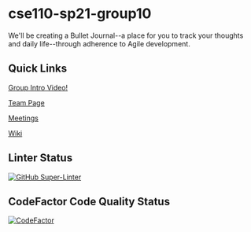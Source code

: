 # cse110-sp21-group10
We'll be creating a Bullet Journal--a place for you to track your thoughts and daily life--through adherence to Agile development.


## Quick Links
[Group Intro Video!](https://youtu.be/TEGurr5URH4)

[Team Page](admin/team.md)

[Meetings](admin/meetings)

[Wiki](https://github.com/cse110-sp21-group10/cse110-sp21-group10/wiki)


## Linter Status
[![GitHub Super-Linter](https://github.com/cse110-sp21-group10/cse110-sp21-group10/workflows/Lint%20Code%20Base/badge.svg)](https://github.com/marketplace/actions/super-linter)

## CodeFactor Code Quality Status
[![CodeFactor](https://www.codefactor.io/repository/github/cse110-sp21-group10/cse110-sp21-group10/badge/main)](https://www.codefactor.io/repository/github/cse110-sp21-group10/cse110-sp21-group10/overview/main)